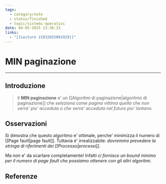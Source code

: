 ```yaml
---
tags:
  - category/note
  - status/finished
  - topic/sistemi-operativi
date: 04-05-2025 13:36:23
links:
  - "[[Lecture 21032025091929]]"
---
```

# MIN paginazione
---
## Introduzione
> Il **MIN paginazione** e' un [[Algoritmi di paginazione|algoritmo di paginazione]] che _seleziona come pagina vittima quella che non verra' piu' acceduta o che verra' acceduta nel futuro piu' lontano_.

## Osservazioni
Si dimostra che questo algoritmo e' ottimale, perche' minimizza il numero di [[Page fault|page fault]]. Tuttavia e' irrealizzabile: _dovremmo prevedere la stringa di riferimenti dei [[Processo|processi]]_.

Ma non e' da scartare completamente! Infatti _ci fornisce un bound minimo per il numero di page fault che possiamo ottenere con gli altri algoritmi_.

## Referenze